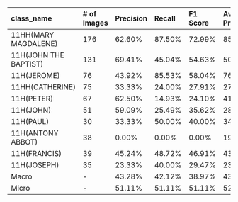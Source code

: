 | class_name            | # of Images   | Precision   | Recall   | F1 Score   | Average Precision   |
|:----------------------|:--------------|:------------|:---------|:-----------|:--------------------|
| 11HH(MARY MAGDALENE)  | 176           | 62.60%      | 87.50%   | 72.99%     | 85.66%              |
| 11H(JOHN THE BAPTIST) | 131           | 69.41%      | 45.04%   | 54.63%     | 50.34%              |
| 11H(JEROME)           | 76            | 43.92%      | 85.53%   | 58.04%     | 76.71%              |
| 11HH(CATHERINE)       | 75            | 33.33%      | 24.00%   | 27.91%     | 27.29%              |
| 11H(PETER)            | 67            | 62.50%      | 14.93%   | 24.10%     | 41.12%              |
| 11H(JOHN)             | 51            | 59.09%      | 25.49%   | 35.62%     | 28.63%              |
| 11H(PAUL)             | 30            | 33.33%      | 50.00%   | 40.00%     | 34.50%              |
| 11H(ANTONY ABBOT)     | 38            | 0.00%       | 0.00%    | 0.00%      | 19.85%              |
| 11H(FRANCIS)          | 39            | 45.24%      | 48.72%   | 46.91%     | 43.64%              |
| 11H(JOSEPH)           | 35            | 23.33%      | 40.00%   | 29.47%     | 23.48%              |
| Macro                 | -             | 43.28%      | 42.12%   | 38.97%     | 43.12%              |
| Micro                 | -             | 51.11%      | 51.11%   | 51.11%     | 52.96%              |